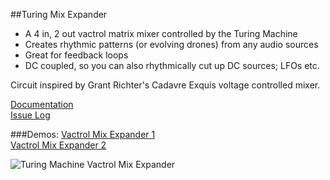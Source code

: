 ##Turing Mix Expander   

- A 4 in, 2 out  vactrol matrix mixer controlled by the Turing Machine  
- Creates rhythmic patterns (or evolving drones) from any audio sources 
- Great for feedback loops  
- DC coupled, so you can also rhythmically cut up DC sources; LFOs etc.  

Circuit inspired by Grant Richter's Cadavre Exquis voltage controlled mixer.  

[Documentation](https://github.com/TomWhitwell/TuringMixExpander/wiki)   
[Issue Log](https://github.com/TomWhitwell/TuringMixExpander/issues)   

###Demos: 
[Vactrol Mix Expander 1](https://soundcloud.com/musicthing/random-looping-vactrol-mixer)  
[Vactrol Mix Expander 2](https://soundcloud.com/musicthing/exquisite-corpse-2)  

![Turing Machine Vactrol Mix Expander](https://farm6.staticflickr.com/5452/8877172227_30965980ba.jpg)  

